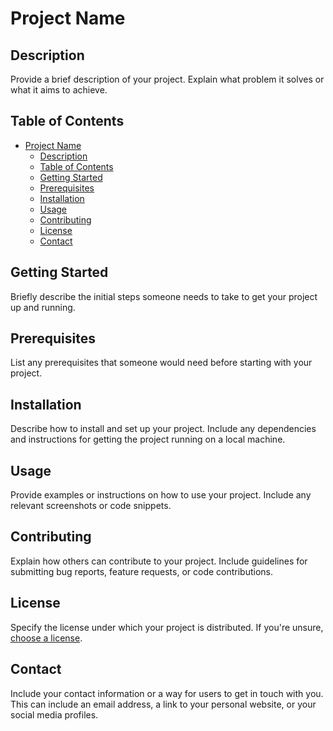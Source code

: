 # Project Name

## Description

Provide a brief description of your project. Explain what problem it solves or what it aims to achieve.

## Table of Contents

- [Project Name](#project-name)
  - [Description](#description)
  - [Table of Contents](#table-of-contents)
  - [Getting Started](#getting-started)
  - [Prerequisites](#prerequisites)
  - [Installation](#installation)
  - [Usage](#usage)
  - [Contributing](#contributing)
  - [License](#license)
  - [Contact](#contact)

## Getting Started

Briefly describe the initial steps someone needs to take to get your project up and running.

## Prerequisites

List any prerequisites that someone would need before starting with your project.

## Installation

Describe how to install and set up your project. Include any dependencies and instructions for getting the project running on a local machine.

## Usage

Provide examples or instructions on how to use your project. Include any relevant screenshots or code snippets.

## Contributing

Explain how others can contribute to your project. Include guidelines for submitting bug reports, feature requests, or code contributions.

## License

Specify the license under which your project is distributed. If you're unsure, [choose a license](https://choosealicense.com/).

## Contact

Include your contact information or a way for users to get in touch with you. This can include an email address, a link to your personal website, or your social media profiles.
